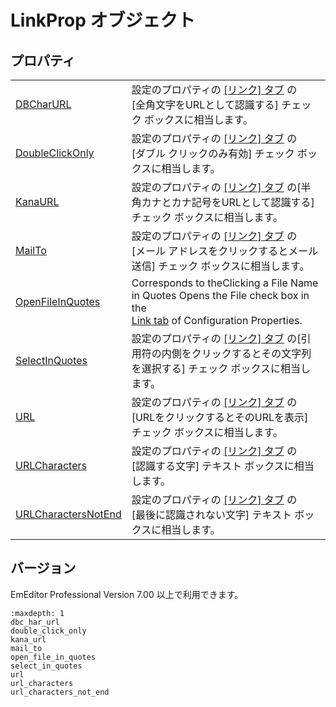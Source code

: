 # LinkProp オブジェクト

## プロパティ

|     |     |
| --- | --- |
| [DBCharURL](dbc_har_url) | 設定のプロパティの [\[リンク\] タブ](../../dlg/properties/link/index) の <br>\[全角文字をURLとして認識する\] チェック ボックスに相当します。 |
| [DoubleClickOnly](double_click_only) | 設定のプロパティの [\[リンク\] タブ](../../dlg/properties/link/index) の <br>\[ダブル クリックのみ有効\] チェック ボックスに相当します。 |
| [KanaURL](kana_url) | 設定のプロパティの [\[リンク\] タブ](../../dlg/properties/link/index) の\[半角カナとカナ記号をURLとして認識する\] チェック ボックスに相当します。 |
| [MailTo](mail_to) | 設定のプロパティの [\[リンク\] タブ](../../dlg/properties/link/index) の <br>\[メール アドレスをクリックするとメール送信\] チェック ボックスに相当します。 |
| [OpenFileInQuotes](open_file_in_quotes) | Corresponds to theClicking a File Name in Quotes Opens the File check box in the <br> [Link tab](../../dlg/properties/link/index) of Configuration Properties. |
| [SelectInQuotes](select_in_quotes) | 設定のプロパティの [\[リンク\] タブ](../../dlg/properties/link/index) の\[引用符の内側をクリックするとその文字列を選択する\] チェック ボックスに相当します。 |
| [URL](url) | 設定のプロパティの [\[リンク\] タブ](../../dlg/properties/link/index) の <br>\[URLをクリックするとそのURLを表示\] チェック ボックスに相当します。 |
| [URLCharacters](url_characters) | 設定のプロパティの [\[リンク\] タブ](../../dlg/properties/link/index) の <br>\[認識する文字\] テキスト ボックスに相当します。 |
| [URLCharactersNotEnd](url_characters_not_end) | 設定のプロパティの [\[リンク\] タブ](../../dlg/properties/link/index) の <br>\[最後に認識されない文字\] テキスト ボックスに相当します。 |

## バージョン

EmEditor Professional Version 7.00 以上で利用できます。


```{toctree}
:maxdepth: 1
dbc_har_url
double_click_only
kana_url
mail_to
open_file_in_quotes
select_in_quotes
url
url_characters
url_characters_not_end
```
